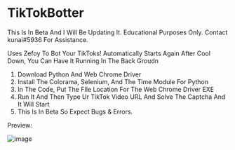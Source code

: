 # TikTokBotter
This Is In Beta And I Will Be Updating It. Educational Purposes Only. Contact kunai#5936 For Assistance.

Uses Zefoy To Bot Your TikToks!
Automatically Starts Again After Cool Down, You Can Have It Running In The Back Groudn

1. Download Python And Web Chrome Driver
2. Install The Colorama, Selenium, And The Time Module For Python
3. In The Code, Put The FIle Location For The Web Chrome Driver EXE
4. Run It And Then Type Ur TikTok Video URL And Solve The Captcha And It Will Start
5. This Is In Beta So Expect Bugs & Errors.

Preview:

![image](https://user-images.githubusercontent.com/80835991/147433687-184804f6-5a63-4b7e-b951-549ed07e60d9.png)
